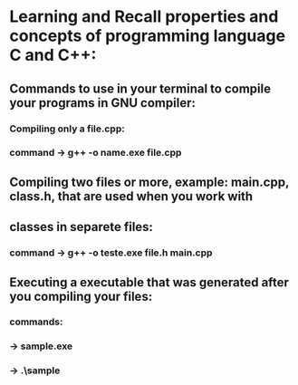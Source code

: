 # Learning and Recall properties and concepts of programming language C and C++:


##  Commands to use in your terminal to compile your programs in GNU compiler:
###    Compiling only a file.cpp:
###    command -> g++ -o name.exe file.cpp

##    Compiling two files or more, example: main.cpp, class.h, that are used when you work with
##   classes in separete files:
###    command -> g++ -o teste.exe file.h main.cpp

##    Executing a executable that was generated after you compiling your files:
###    commands: 
###            -> sample.exe
###           -> .\sample

